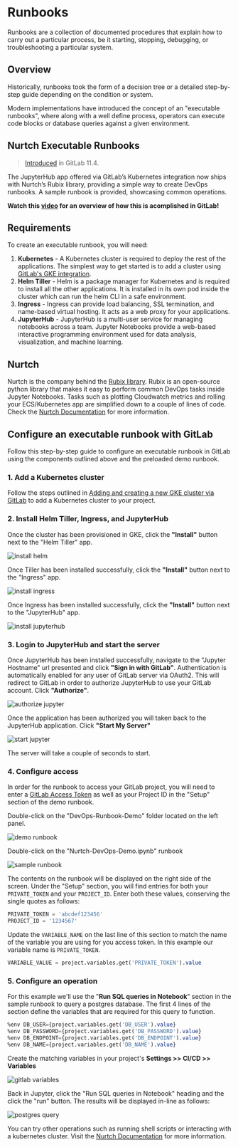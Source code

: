 # Runbooks

Runbooks are a collection of documented procedures that explain how to 
carry out a particular process, be it starting, stopping, debugging, 
or troubleshooting a particular system.

## Overview

Historically, runbooks took the form of a decision tree or a detailed 
step-by-step guide depending on the condition or system. 

Modern implementations have introduced the concept of an "executable 
runbooks", where along with a well define process, operators can execute 
code blocks or database queries against a given environment.

## Nurtch Executable Runbooks

> [Introduced](https://gitlab.com/gitlab-org/gitlab-ce/issues/45912) in GitLab 11.4.

The JupyterHub app offered via GitLab’s Kubernetes integration now ships 
with Nurtch’s Rubix library, providing a simple way to create DevOps 
runbooks. A sample runbook is provided, showcasing common operations.

**<i class="fa fa-youtube-play youtube" aria-hidden="true"></i>
Watch this [video](https://www.youtube.com/watch?v=Q_OqHIIUPjE)
for an overview of how this is acomplished in GitLab!**

## Requirements

To create an executable runbook, you will need:

1. **Kubernetes** - A Kubernetes cluster is required to deploy the rest of the applications. 
    The simplest way to get started is to add a cluster using [GitLab's GKE integration](https://docs.gitlab.com/ee/user/project/clusters/#adding-and-creating-a-new-gke-cluster-via-gitlab).
1. **Helm Tiller** - Helm is a package manager for Kubernetes and is required to install 
    all the other applications. It is installed in its own pod inside the cluster which 
    can run the helm CLI in a safe environment.
1. **Ingress** - Ingress can provide load balancing, SSL termination, and name-based 
    virtual hosting. It acts as a web proxy for your applications.
1. **JupyterHub** - JupyterHub is a multi-user service for managing notebooks across 
    a team. Jupyter Notebooks provide a web-based interactive programming environment 
    used for data analysis, visualization, and machine learning.

## Nurtch

Nurtch is the company behind the [Rubix library](https://github.com/Nurtch/rubix). Rubix is 
an open-source python library that makes it easy to perform common DevOps tasks inside Jupyter Notebooks. 
Tasks such as plotting Cloudwatch metrics and rolling your ECS/Kubernetes app are simplified 
down to a couple of lines of code. Check the [Nurtch Documentation](http://docs.nurtch.com/en/latest) 
for more information.

## Configure an executable runbook with GitLab

Follow this step-by-step guide to configure an executable runbook in GitLab using 
the components outlined above and the preloaded demo runbook.

### 1. Add a Kubernetes cluster

Follow the steps outlined in [Adding and creating a new GKE cluster via GitLab](https://docs.gitlab.com/ee/user/project/clusters/#adding-and-creating-a-new-gke-cluster-via-gitlab) 
to add a Kubernetes cluster to your project.

### 2. Install Helm Tiller, Ingress, and JupyterHub

Once the cluster has been provisioned in GKE, click the **"Install"** button next to the "Helm Tiller" app.

![install helm](img/helm-install.png)

Once Tiller has been installed successfully, click the **"Install"** button next to the "Ingress" app.

![install ingress](img/ingress-install)

Once Ingress has been installed successfully, click the **"Install"** button next to the "JupyterHub" app.

![install jupyterhub](img/install-jupyterhub)

### 3. Login to JupyterHub and start the server

Once JupyterHub has been installed successfully, navigate to the "Jupyter Hostname" url presented and click 
**"Sign in with GitLab"**. Authentication is automatically enabled for any user of GitLab server via OAuth2. This 
will redirect to GitLab in order to authorize JupyterHub to use your GitLab account. Click **"Authorize"**.

![authorize jupyter](img/authorize-jupyter.png)

Once the application has been authorized you will taken back to the JupyterHub application. Click **"Start My Server"**

![start jupyter](img/jupyter-start.png)

The server will take a couple of seconds to start.

### 4. Configure access

In order for the runbook to access your GitLab project, you will need to enter a [GitLab Access Token](https://docs.gitlab.com/ee/user/profile/personal_access_tokens.html) as well as your Project ID in the "Setup" 
section of the demo runbook.

Double-click on the "DevOps-Runbook-Demo" folder located on the left panel.

![demo runbook](img/demo-runbook.png)

Double-click on the "Nurtch-DevOps-Demo.ipynb" runbook

![sample runbook](img/sample-runbook.png)

The contents on the runbook will be displayed on the right side of the screen. Under the "Setup" section, you will find 
entries for both your `PRIVATE_TOKEN` and your `PROJECT_ID`. Enter both these values, conserving the single quotes as follows:

```sql
PRIVATE_TOKEN = 'abcdef123456'
PROJECT_ID = '1234567'
```

Update the `VARIABLE_NAME` on the last line of this section to match the name of the variable you are using for you 
access token. In this example our variable name is `PRIVATE_TOKEN`.

```sql
VARIABLE_VALUE = project.variables.get('PRIVATE_TOKEN').value
```

### 5. Configure an operation

For this example we'll use the "**Run SQL queries in Notebook**" section in the sample runbook to query 
a postgres database. The first 4 lines of the section define the variables that are required for this query to function. 

```sql
%env DB_USER={project.variables.get('DB_USER').value}
%env DB_PASSWORD={project.variables.get('DB_PASSWORD').value}
%env DB_ENDPOINT={project.variables.get('DB_ENDPOINT').value}
%env DB_NAME={project.variables.get('DB_NAME').value}
```

Create the matching variables in your project's **Settings >> CI/CD >> Variables**

![gitlab variables](img/gitlab-variables.png)

Back in Jupyter, click the "Run SQL queries in Notebook" heading and the click the "run" button. The results will be 
displayed in-line as follows:

![postgres query](img/postgres-query.png)

You can try other operations such as running shell scripts or interacting with a kubernetes cluster. Visit the 
[Nurtch Documentation](http://docs.nurtch.com/) for more information.
